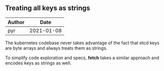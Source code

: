 ## Treating all keys as strings

| Author | Date
|--------|----
| pyr | 2021-01-08


The kubernetes codebase never takes advantage of the fact that
etcd keys are byte arrays and always treats them as strings.

To simplify code exploration and specs, **fetch** takes
a similar approach and encodes keys as strings as well.
